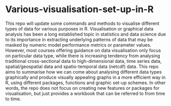 # Various-visualisation-set-up-in-R
This repo will update some commands and methods to visualise different types of data for various purposes in R.
Visualisation or graphical data analysis has been a long established topic in statistics and data science due to its importance in extracting underlying patterns of data that may be masked by numeric model performance metrics or parameter values.
However, most courses offering guidance on data visualisation only focus on particular data type, while there is increasing tendency from analysing traditional cross-sectional data to high-dimensional data, time series data, spatial/geospatial data and spatio-temporal data (netcdf) data.
This repo aims to summarise how we can come about analysing different data types graphically and produce visually appealing graphs in a more efficient way in R, using different packages, functions and graphic set-up schemes.
In other words, the repo does not focus on creating new features or packages for visualisation, but just provides a workbook that can be referred to from time to time. 
